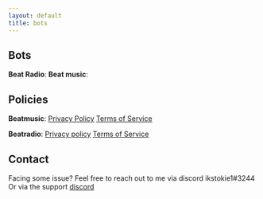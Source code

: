 ```yaml
---
layout: default
title: bots
---
```

## Bots 
**Beat Radio**:
**Beat music**:
## Policies

**Beatmusic**: [Privacy Policy](https://ikstokie1.github.io/bots/beat-music/Privacy%20Policy/) [Terms of Service](https://ikstokie1.github.io/bots/beat-music/Terms%20of%20Service/)

**Beatradio**: [Privacy policy](https://ikstokie1.github.io/bots/Beat-radio/Privacy%20Policy/) [Terms of Service](https://ikstokie1.github.io/bots/Beat-radio/Terms%20of%20Service/)

## Contact
Facing some issue?
Feel free to reach out to me via discord ikstokie1#3244
Or via the support [discord](https://discord.gg/TtQU469mRf)

